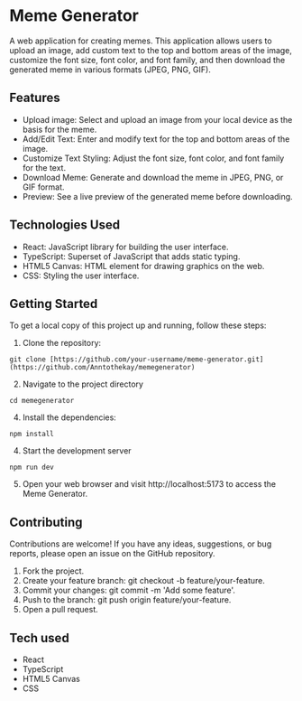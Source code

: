 # Meme Generator

A web application for creating memes. This application allows users to upload an image, add custom text to the top and bottom areas of the image, customize the font size, font color, and font family, and then download the generated meme in various formats (JPEG, PNG, GIF).

## Features

- Upload image: Select and upload an image from your local device as the basis for the meme.
- Add/Edit Text: Enter and modify text for the top and bottom areas of the image.
- Customize Text Styling: Adjust the font size, font color, and font family for the text.
- Download Meme: Generate and download the meme in JPEG, PNG, or GIF format.
- Preview: See a live preview of the generated meme before downloading.

## Technologies Used

- React: JavaScript library for building the user interface.
- TypeScript: Superset of JavaScript that adds static typing.
- HTML5 Canvas: HTML element for drawing graphics on the web.
- CSS: Styling the user interface.

## Getting Started

To get a local copy of this project up and running, follow these steps:

1. Clone the repository:
```shell
git clone [https://github.com/your-username/meme-generator.git](https://github.com/Anntothekay/memegenerator)
```
   
2. Navigate to the project directory
```shell
cd memegenerator
```
4. Install the dependencies:
```shell
npm install
```
4. Start the development server
```shell
npm run dev
```
5. Open your web browser and visit http://localhost:5173 to access the Meme Generator.

## Contributing
Contributions are welcome! If you have any ideas, suggestions, or bug reports, please open an issue on the GitHub repository.

1. Fork the project.
2. Create your feature branch: git checkout -b feature/your-feature.
3. Commit your changes: git commit -m 'Add some feature'.
4. Push to the branch: git push origin feature/your-feature.
5. Open a pull request.

## Tech used
- React
- TypeScript
- HTML5 Canvas
- CSS
